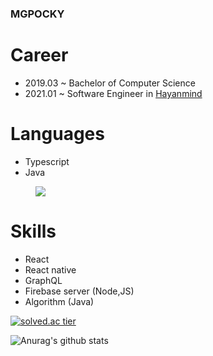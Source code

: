 ### MGPOCKY

Career
=
- 2019.03 ~ Bachelor of Computer Science
- 2021.01 ~ Software Engineer in [Hayanmind](https://github.com/hayanmind)

Languages
=
- Typescript
- Java

<figure><img src="https://wakatime.com/share/@6fe7a46c-110c-45a2-9fbe-439cd489eea5/775d7c0f-4e8b-4f49-a8af-65703917e9d7.svg"></img></figure>

Skills
=
- React
- React native
- GraphQL
- Firebase server (Node,JS)
- Algorithm (Java)


<!--
**MGPOCKY/mgpocky** is a ✨ _special_ ✨ repository because its `README.md` (this file) appears on your GitHub profile.

Here are some ideas to get you started:

- 🔭 I’m currently working on ...
- 🌱 I’m currently learning ...
- 👯 I’m looking to collaborate on ...
- 🤔 I’m looking for help with ...
- 💬 Ask me about ...
- 📫 How to reach me: ...
- 😄 Pronouns: ...
- ⚡ Fun fact: ...
-->




[![solved.ac tier](http://mazassumnida.wtf/api/generate_badge?boj=kkm1447)](https://solved.ac/kkm1447)

![Anurag's github stats](https://github-readme-stats.vercel.app/api?username=mgpocky&show_icons=true)
